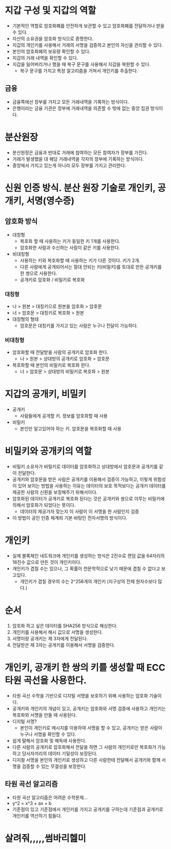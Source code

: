 # 지갑 구성 및 지갑의 역할

- 기본적인 역할로 암호화폐를 안전하게 보관할 수 있고 암호화폐를 전달하거나 받을 수 있다.
- 자산의 소유권을 암호화 방식으로 증명한다.
- 지갑의 개인키를 사용해서 거래의 서명을 검증하고 본인의 자신을 관리할 수 있다.
- 본인의 암호화폐의 보유량 확인할 수 있다.
- 지갑의 거래 내역을 확인할 수 있다.
- 지갑을 잃어버리거나 했을 때 복구 문구를 사용해서 지갑을 복원할 수 있다.
  - 복구 문구를 가지고 특정 알고리즘을 거쳐서 개인키를 추출한다.

## 금융

- 금융쪽에선 장부를 가지고 모든 거래내역을 기록하는 방식이다.
- 은행이라는 금융 기관은 장부에 거래내역을 의존할 수 밖에 없는 중앙 집권 방식이다.

# 분산원장

- 분산원장은 금융과 반대로 거래에 참여하는 모든 참여자가 장부를 가진다.
- 거래가 발생했을 대 해당 거래내역을 각자의 장부에 기록하는 방식이다.
- 중앙에서 가지고 있는게 아니라 모두 장부를 가지고 관리한다.

# 신원 인증 방식. 분산 원장 기술로 개인키, 공개키, 서명(영수증)

## 암호화 방식

- 대칭형
  - 복호화 할 때 사용하는 키가 동일한 키 1개를 사용한다.
  - 암호화한 사람과 수신하는 사람이 같은 키를 사용한다.
- 비대칭형
  - 사용하는 키와 복호화할 때 사용하는 키가 다른 것이다. 키가 2개.
  - 다른 사람에게 공개되어서는 절대 안되는 키(비밀키)를 토대로 만든 공개키를 한 쌍으로 사용한다.
  - 공개키로 암호화 / 비밀키로 복호화

### 대칭형

- 나 > 원본 > 대칭키으로 원본을 암호화 > 암호문
- 너 > 암호문 > 대칭키로 복호화 > 원본
- 대칭형의 형태
  - 암호문은 대칭키를 가지고 있는 사람은 누구나 전달이 가능하다.

### 비대칭형

- 암호화할 때 전달받을 사람의 공개키로 암호화 한다.
  - 나 > 원본 > 상대방의 공개키로 암호화 > 암호문
- 복호화할 때 본인의 비밀키로 복호화 한다.
  - 너 > 암호문 > 상대방의 비밀키로 복호화 > 원본

# 지갑의 공개키, 비밀키

- 공개키
  - 사람들에게 공개할 키. 정보를 암호화할 때 사용
- 비밀키
  - 본인만 알고있어야 하는 키. 암호문을 복호화할 때 사용

# 비밀키와 공개키의 역할

- 비밀키 소유자가 비밀키로 데이터를 암호화하고 상대방에서 암호문과 공개키를 같이 전달한다.
- 공개키와 암호문을 받은 사람은 공개키를 이용해서 검증이 가능하고, 이렇게 위험성이 있어 보이는 방법을 사용하는 이유는 데이터의 보호 목적보다는 공개키 데이터를 제공한 사람의 신원을 보장해주기 위해서이다.
- 암호화된 데이터가 공개키로 복호화 된다는 것은 공개키와 쌍으로 이루는 비밀키에 의해서 암호화가 되었다는 뜻이다.
  - 데이터의 제공가자 맞는지 이 사람이 이 서명을 한 사람인지 검증
- 이 방법이 공인 인증 체계릐 기본 바탕인 전자서명의 방식이다.

# 개인키

- 실제 블록체인 네트워크에 개인키를 생성하는 방식은 2진수로 랜덤 값을 64자리의 16진수 값으로 만든 것이 개인키이다.
- 개인키가 겹칠 수는 있으나, 그 확률이 천문학적으로 낮기 때문에 겹칠 수 없다고 보고있다.
  - 개인키가 겹칠 경우의 수는 2^256개의 개인키 (지구상의 전체 원자수보다 많다.)

# 순서

1. 암호화 하고 싶은 데이터를 SHA256 방식으로 해싱한다.
2. 개인키를 사용해서 해시 값으로 서명을 생성한다.
3. 서명이랑 공개키는 제 3자에게 전달된다.
4. 전달받은 제 3자는 공개키를 이용해서 서명을 검증한다.

# 개인키, 공개키 한 쌍의 키를 생성할 때 ECC 타원 곡선을 사용한다.

- 타원 곡선 수학을 기반으로 디지털 서명을 보호하기 위해 사용하는 암호화 기술이다.
- 공개키와 개인키의 개념이 있고, 공개키는 암호화와 서명 검증에 사용하고 개인키는 복호화와 서명을 만들 때 사용된다.
- 디지털 서명?
  - 본인이 개인키로 메시지를 이용하여 서명을 할 수 있고, 공개키는 받은 사람이 누구나 서명을 확인할 수 있다.
- 쉽게 말해서 암호화 및 해독에 사용한다.
- 다른 사람의 공개키로 암호화해서 전달을 하면 그 사람의 개인키로만 복호화가 가능하고 당사자끼리의 데이터 기밀성이 보장된다.
- 디지컬 서명을 본인의 개인키로 생성하고 다른 사람한테 전달해서 공개키와 함께 서명을 검증할 수 있는 무결성을 보장한다.

## 타원 곡선 알고리즘
- 타원 곡선 알고리즘은 어려운 수학문제...
- y^2 = x^3 + ax + b
- 기준점이 있고 기준점에서 개인키를 가지고 공개키를 구하는데 기준점과 공개키로 개인키를 역산하기 힘들다.

# 살려줘,,,,,썸바리헲미
